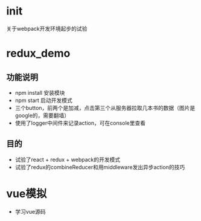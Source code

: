 # init
关于webpack开发环境起步的试验

# redux_demo
## 功能说明
- npm install 安装模块
- npm start 启动开发模式
- 三个button，前两个是加减，点击第三个从服务器拉取几本书的数据（图片是google的，需要翻墙）
- 使用了logger中间件来记录action，可在console里查看
## 目的
- 试验了react + redux + webpack的开发模式
- 试验了redux的combineReducer和用middleware发出异步action的技巧

# vue模拟
- 学习vue源码
